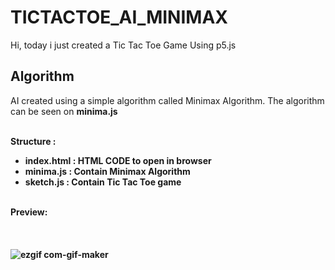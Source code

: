 # TICTACTOE_AI_MINIMAX
Hi, today i just created a Tic Tac Toe Game Using p5.js

## Algorithm
AI created using a simple algorithm called Minimax Algorithm. The algorithm can be seen on <b> minima.js </b>
<br><br>

<b> Structure :<b>
<br>
- index.html  : HTML CODE to open in browser <br>
- minima.js   : Contain Minimax Algorithm <br>
- sketch.js   : Contain Tic Tac Toe game <br> <br>

Preview:
<br><br><br><br>
![ezgif com-gif-maker](https://user-images.githubusercontent.com/59665617/114375132-f44d6c80-9bb6-11eb-83c8-095215447a1e.gif)
